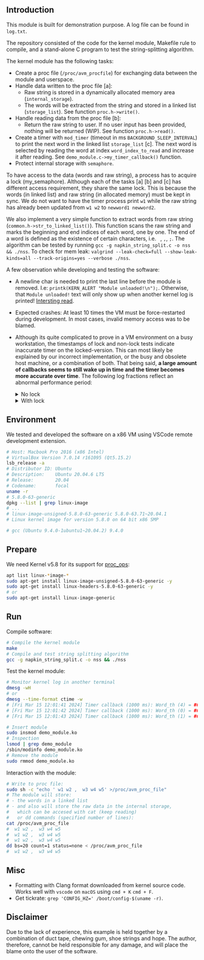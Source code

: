 
## Introduction
This module is built for demonstration purpose. A log file can be found in `log.txt`.

The repository consisted of the code for the kernel module, Makefile rule to compile, and a stand-alone C program to test the string-splitting algorithm.

The kernel module has the following tasks:

- Create a proc file (`/proc/avm_procfile`) for exchanging data between the module and userspace.
- Handle data written to the proc file [a]: 
    - Raw string is stored in a dynamically allocated memory area (`internal_storage`).
    - The words will be extracted from the string and stored in a linked list (`storage_list`). See function `proc.h->write()`.
- Handle reading data from the proc file [b]: 
    - Return the raw string to user. If no user input has been provided, nothing will be returned (WIP). See function `proc.h->read()`.
- Create a timer with `mod_timer` (timeout in ms `BACKGROUND_SLEEP_INTERVAL`) to print the next word in the linked list `storage_list` [c]. The next word is selected by reading the word at index `word_index_to_read` and increase it after reading. See `demo_module.c->my_timer_callback()` function.
- Protect internal storage with `semaphore`.

To have access to the data (words and raw string), a process has to acquire a lock (my_semaphore). Although each of the tasks [a] [b] and [c] has different access requirement, they share the same lock. This is because the words (in linked list) and raw string (in allocated memory) must be kept in sync. We do not want to have the timer process print `w1` while the raw string has already been updated from `w1 w2` to `newword1 newword2`.

We also implement a very simple function to extract words from raw string (`common.h->str_to_linked_list()`). This function scans the raw string and marks the beginning and end indices of each word, one by one. The end of a word is defined as the existence of certain characters, i.e. ` `, `,`, `;`. The  algorithm can be tested by running `gcc -g napkin_string_split.c -o nss && ./nss`. To check for mem leak: `valgrind --leak-check=full --show-leak-kinds=all --track-origins=yes --verbose ./nss`.


A few observation while developing and testing the software:
- A newline char is needed to print the last line before the module is removed. I.e: `printk(KERN_ALERT "Module unloaded!\n");`. Otherwise, that `Module unloaded!` text will only show up when another kernel log is printed! [Intersting read](https://lwn.net/Articles/732420/).
- Expected crashes: At least 10 times the VM must be force-restarted during development. In most cases, invalid memory access was to be blamed.
- Although its quite complicated to prove in a VM environment on a busy workstation, the timestamps of lock and non-lock tests indicate inaccurate timer on the locked-version. This can most likely be explained by our incorrect implementation, or the busy and obsolete host machine, or a combination of both. That being said, **a large amount of callbacks seems to still wake up in time and the timer becomes more accurate over time**. The following log fractions reflect an abnormal performance period:

    <details>
    <summary>No lock</summary>

    ```properties
    [  +1.124701] Timer callback (1000 ms): Word_th (1) = ### w2 ###
    [  +1.043971] Timer callback (1000 ms): Word_th (2) = ### w3 ###
    [  +1.005721] Timer callback (1000 ms): Word_th (3) = ### w4 ###
    [  +1.654087] Timer callback (1000 ms): Word_th (0) = ### w1 ###
    [  +0.743878] Timer callback (1000 ms): Word_th (1) = ### w2 ###
    [  +0.998623] Timer callback (1000 ms): Word_th (2) = ### w3 ###
    [  +1.019127] Timer callback (1000 ms): Word_th (3) = ### w4 ###
    [  +1.040121] Timer callback (1000 ms): Word_th (0) = ### w1 ###
    [  +1.018234] Timer callback (1000 ms): Word_th (1) = ### w2 ###
    [  +1.002604] Timer callback (1000 ms): Word_th (2) = ### w3 ###
    [  +1.549045] Timer callback (1000 ms): Word_th (3) = ### w4 ###
    [  +0.819934] Timer callback (1000 ms): Word_th (0) = ### w1 ###
    [  +1.153823] Timer callback (1000 ms): Word_th (1) = ### w2 ###
    [  +1.137783] Timer callback (1000 ms): Word_th (2) = ### w3 ###
    [  +1.195407] Timer callback (1000 ms): Word_th (3) = ### w4 ###
    [  +1.017555] Timer callback (1000 ms): Word_th (0) = ### w1 ###
    [  +1.185454] Timer callback (1000 ms): Word_th (1) = ### w2 ###
    [  +1.010378] Timer callback (1000 ms): Word_th (2) = ### w3 ###
    [  +1.034324] Timer callback (1000 ms): Word_th (3) = ### w4 ###
    [  +1.059736] Timer callback (1000 ms): Word_th (0) = ### w1 ###
    [  +1.009410] Timer callback (1000 ms): Word_th (1) = ### w2 ###
    [  +1.149600] Timer callback (1000 ms): Word_th (2) = ### w3 ###
    [  +3.508520] Timer callback (1000 ms): Word_th (3) = ### w4 ###
    [  +1.219596] Timer callback (1000 ms): Word_th (0) = ### w1 ###
    [  +1.089996] Timer callback (1000 ms): Word_th (1) = ### w2 ###
    [  +1.389988] Timer callback (1000 ms): Word_th (2) = ### w3 ###
    [  +1.047358] Timer callback (1000 ms): Word_th (3) = ### w4 ###
    [  +1.037662] Timer callback (1000 ms): Word_th (0) = ### w1 ###
    [  +1.058331] Timer callback (1000 ms): Word_th (1) = ### w2 ###
    [  +1.012996] Timer callback (1000 ms): Word_th (2) = ### w3 ###
    [  +1.089922] Timer callback (1000 ms): Word_th (3) = ### w4 ###
    [  +1.001338] Timer callback (1000 ms): Word_th (0) = ### w1 ###
    [  +1.122789] Timer callback (1000 ms): Word_th (1) = ### w2 ###
    [  +1.052789] Timer callback (1000 ms): Word_th (2) = ### w3 ###
    [  +1.533810] Timer callback (1000 ms): Word_th (3) = ### w4 ###
    [  +1.040383] Timer callback (1000 ms): Word_th (0) = ### w1 ###
    [  +1.229761] Timer callback (1000 ms): Word_th (1) = ### w2 ###
    [  +1.021698] Timer callback (1000 ms): Word_th (2) = ### w3 ###
    ```
    </details>

    <details>
    <summary>With lock</summary>

    ```properties
    [  +1.023174] Timer callback (1000 ms): Word_th (2) = ### w3 ###
    [  +1.023206] Timer callback (1000 ms): Word_th (3) = ### w4 ###
    [  +1.590024] Timer callback (1000 ms): Word_th (4) = ### w5 ###
    [  +2.033190] Timer callback (1000 ms): Word_th (0) = ### w1 ###
    [  +2.021964] Timer callback (1000 ms): Word_th (1) = ### w2 ###
    [  +4.735019] Timer callback (1000 ms): Word_th (2) = ### w3 ###
    [  +1.262133] Timer callback (1000 ms): Word_th (3) = ### w4 ###
    [  +4.898465] Timer callback (1000 ms): Word_th (4) = ### w5 ###
    [  +5.829424] Timer callback (1000 ms): Word_th (0) = ### w1 ###
    [  +2.046367] Timer callback (1000 ms): Word_th (1) = ### w2 ###
    [  +8.914703] Timer callback (1000 ms): Word_th (2) = ### w3 ###
    [ +10.054122] Timer callback (1000 ms): Word_th (3) = ### w4 ###
    [  +3.025667] Timer callback (1000 ms): Word_th (4) = ### w5 ###
    [Mar15 10:18] Timer callback (1000 ms): Word_th (0) = ### w1 ###
    [  +3.844662] Timer callback (1000 ms): Word_th (1) = ### w2 ###
    [ +10.086410] Timer callback (1000 ms): Word_th (2) = ### w3 ###
    [ +10.831835] Timer callback (1000 ms): Word_th (3) = ### w4 ###
    [ +10.956735] Timer callback (1000 ms): Word_th (4) = ### w5 ###
    [ +10.960509] Timer callback (1000 ms): Word_th (0) = ### w1 ###
    [Mar15 10:19] Timer callback (1000 ms): Word_th (1) = ### w2 ###
    [  +1.145155] Timer callback (1000 ms): Word_th (2) = ### w3 ###
    [  +1.082311] Timer callback (1000 ms): Word_th (3) = ### w4 ###
    [  +1.810456] Timer callback (1000 ms): Word_th (4) = ### w5 ###
    [  +1.932116] Timer callback (1000 ms): Word_th (0) = ### w1 ###
    [  +1.032857] Timer callback (1000 ms): Word_th (1) = ### w2 ###
    [ +10.933888] Timer callback (1000 ms): Word_th (2) = ### w3 ###
    [  +8.102293] Timer callback (1000 ms): Word_th (3) = ### w4 ###
    [  +3.057148] Timer callback (1000 ms): Word_th (4) = ### w5 ###
    [  +1.229301] Timer callback (1000 ms): Word_th (0) = ### w1 ###
    [  +1.018627] Timer callback (1000 ms): Word_th (1) = ### w2 ###
    [  +1.508165] Timer callback (1000 ms): Word_th (2) = ### w3 ###
    [  +1.195471] Timer callback (1000 ms): Word_th (3) = ### w4 ###
    [  +1.791043] Timer callback (1000 ms): Word_th (4) = ### w5 ###
    [  +8.987796] Timer callback (1000 ms): Word_th (0) = ### w1 ###
    [  +1.682387] Timer callback (1000 ms): Word_th (1) = ### w2 ###
    [  +5.434465] Timer callback (1000 ms): Word_th (2) = ### w3 ###
    [  +3.844820] Timer callback (1000 ms): Word_th (3) = ### w4 ###
    [Mar15 10:20] Timer callback (1000 ms): Word_th (4) = ### w5 ###
    [ +10.833134] Timer callback (1000 ms): Word_th (0) = ### w1 ###
    [ +10.709669] Timer callback (1000 ms): Word_th (1) = ### w2 ###
    [  +1.234556] Timer callback (1000 ms): Word_th (2) = ### w3 ###
    ```
    </details>


## Environment
We tested and developed the software on a x86 VM using VSCode remote development extension. 

```bash
# Host: Macbook Pro 2016 (x86 Intel)
# VirtualBox Version 7.0.14 r161095 (Qt5.15.2)
lsb_release -a
# Distributor ID: Ubuntu
# Description:    Ubuntu 20.04.6 LTS
# Release:        20.04
# Codename:       focal
uname -r
# 5.8.0-63-generic
dpkg --list | grep linux-image
# ...
# linux-image-unsigned-5.8.0-63-generic 5.8.0-63.71~20.04.1
# Linux kernel image for version 5.8.0 on 64 bit x86 SMP

# gcc (Ubuntu 9.4.0-1ubuntu1~20.04.2) 9.4.0
```

## Prepare

We need Kernel v5.8 for its support for [proc_ops](https://elixir.bootlin.com/linux/v5.8/source/include/linux/proc_fs.h#L29):
```bash
apt list linux-*image-*
sudo apt-get install linux-image-unsigned-5.8.0-63-generic -y
sudo apt-get install linux-headers-5.8.0-63-generic -y
# or
sudo apt-get install linux-image-generic
```

## Run
Compile software:
```bash
# Compile the kernel module
make
# Compile and test string splitting algorithm
gcc -g napkin_string_split.c -o nss && ./nss
```

Test the kernel module:
```bash
# Monitor kernel log in another terminal
dmesg -wH
# or
dmesg --time-format ctime -w
# [Fri Mar 15 12:01:41 2024] Timer callback (1000 ms): Word_th (4) = ### w5 ###
# [Fri Mar 15 12:01:42 2024] Timer callback (1000 ms): Word_th (0) = ### w1 ###
# [Fri Mar 15 12:01:43 2024] Timer callback (1000 ms): Word_th (1) = ### w2 ###

# Insert module
sudo insmod demo_module.ko
# Inspection
lsmod | grep demo_module 
/sbin/modinfo demo_module.ko
# Remove the module
sudo rmmod demo_module.ko
```

Interaction with the module:
```bash
# Write to proc file:
sudo sh -c "echo ' w1 w2 ,  w3 w4 w5' >/proc/avm_proc_file"
# The module will store:
# - the words in a linked list
# - and also will store the raw data in the internal storage,
#   which can be accesed with cat (keep reading) 
#   or dd commands (specified number of lines):
cat /proc/avm_proc_file
#  w1 w2 ,  w3 w4 w5
#  w1 w2 ,  w3 w4 w5
#  w1 w2 ,  w3 w4 w5
dd bs=20 count=1 status=none < /proc/avm_proc_file
#  w1 w2 ,  w3 w4 w5
```
## Misc
- Formatting with Clang format downloaded from kernel source code. Works well with `vscode` on `macOS` using `cmd + K` `cmd + F`.
- Get tickrate: `grep 'CONFIG_HZ=' /boot/config-$(uname -r)`.


## Disclaimer
Due to the lack of experience, this example is held together by a combination of duct tape, chewing gum, shoe strings and hope. 
The author, therefore, cannot be held responsible for any damage, and will place the blame onto the user of the software.